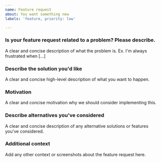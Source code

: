 ```yaml
---
name: Feature request
about: You want something new
labels: 'feature, priority: low'

---
```


### Is your feature request related to a problem? Please describe.
A clear and concise description of what the problem is. Ex. I'm always frustrated when [...]

### Describe the solution you'd like
A clear and concise high-level description of what you want to happen.

### Motivation
A clear and concise motivation why we should consider implementing this.

### Describe alternatives you've considered
A clear and concise description of any alternative solutions or features you've considered.

### Additional context
Add any other context or screenshots about the feature request here.
